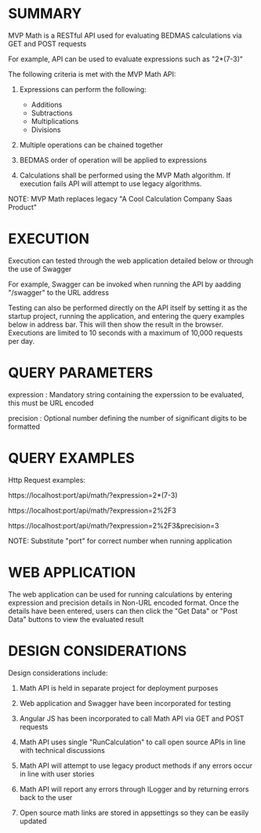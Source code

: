 SUMMARY
=======

MVP Math is a RESTful API used for evaluating BEDMAS calculations via GET and POST requests

For example, API can be used to evaluate expressions such as "2*(7-3)"

The following criteria is met with the MVP Math API:

1. Expressions can perform the following:

   * Additions
   * Subtractions
   * Multiplications
   * Divisions

2. Multiple operations can be chained together

3. BEDMAS order of operation will be applied to expressions

4. Calculations shall be performed using the MVP Math algorithm.
   If execution fails API will attempt to use legacy algorithms.

NOTE: MVP Math replaces legacy "A Cool Calculation Company Saas Product"


EXECUTION
=========

Execution can tested through the web application detailed below or through the use of Swagger

For example, Swagger can be invoked when running the API by aadding "/swagger" to the URL address

Testing can also be performed directly on the API itself by setting it as the startup project, running the application, and entering the query examples below in address bar. This will then show the result in the browser. Executions are limited to 10 seconds with a maximum of 10,000 requests per day.


QUERY PARAMETERS
================

expression : Mandatory string containing the experssion to be evaluated, this must be URL encoded

precision  : Optional number defining the number of significant digits to be formatted



QUERY EXAMPLES
==============

Http Request examples:

https://localhost:port/api/math/?expression=2*(7-3)
  
https://localhost:port/api/math/?expression=2%2F3

https://localhost:port/api/math/?expression=2%2F3&precision=3

NOTE: Substitute "port" for correct number when running application


WEB APPLICATION
===============

The web application can be used for running calculations by entering expression and precision details in Non-URL encoded format. Once the details have been entered, users can then click the "Get Data" or "Post Data" buttons to view the evaluated result



DESIGN CONSIDERATIONS
=====================

Design considerations include:

1. Math API is held in separate project for deployment purposes

2. Web application and Swagger have been incorporated for testing

3. Angular JS has been incorporated to call Math API via GET and POST requests

4. Math API uses single "RunCalculation" to call open source APIs in line with technical discussions

5. Math API will attempt to use legacy product methods if any errors occur in line with user stories

6. Math API will report any errors through ILogger and by returning errors back to the user

7. Open source math links are stored in appsettings so they can be easily updated
